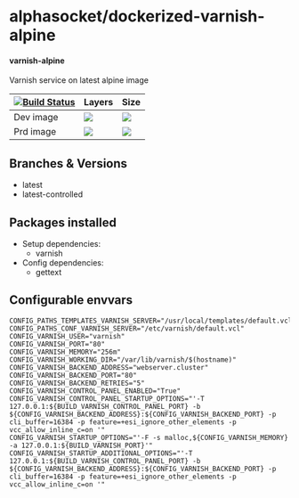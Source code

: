 # alphasocket/dockerized-varnish-alpine
#### varnish-alpine
Varnish service on latest alpine image


| [![Build Status](https://semaphoreci.com/api/v1/alphasocket/dockerized-varnish-alpine/branches/latest-controlled/badge.svg)](https://semaphoreci.com/alphasocket/dockerized-varnish-alpine) | Layers | Size  |
| ----- | ----- | ----- |
| Dev image | [![](https://images.microbadger.com/badges/image/03192859189254/dockerized-varnish-alpine:latest-controlled.svg)](https://microbadger.com/images/03192859189254/varnish-alpine:latest-controlled ) | [![](https://images.microbadger.com/badges/version/03192859189254/dockerized-varnish-alpine:latest-controlled.svg)](https://microbadger.com/images/03192859189254/varnish-alpine:latest-controlled) |
| Prd image | [![](https://images.microbadger.com/badges/image/alphasocket/varnish-alpine:latest-controlled.svg)](https://microbadger.com/images/alphasocket/varnish-alpine:latest-controlled ) | [![](https://images.microbadger.com/badges/version/alphasocket/varnish-alpine:latest-controlled.svg)](https://microbadger.com/images/alphasocket/varnish-alpine:latest-controlled) |

## Branches & Versions
- latest
- latest-controlled


## Packages installed
- Setup dependencies:
  + varnish
- Config dependencies:
  + gettext


## Configurable envvars
~~~
CONFIG_PATHS_TEMPLATES_VARNISH_SERVER="/usr/local/templates/default.vcl"
CONFIG_PATHS_CONF_VARNISH_SERVER="/etc/varnish/default.vcl"
CONFIG_VARNISH_USER="varnish"
CONFIG_VARNISH_PORT="80"
CONFIG_VARNISH_MEMORY="256m"
CONFIG_VARNISH_WORKING_DIR="/var/lib/varnish/$(hostname)"
CONFIG_VARNISH_BACKEND_ADDRESS="webserver.cluster"
CONFIG_VARNISH_BACKEND_PORT="80"
CONFIG_VARNISH_BACKEND_RETRIES="5"
CONFIG_VARNISH_CONTROL_PANEL_ENABLED="True"
CONFIG_VARNISH_CONTROL_PANEL_STARTUP_OPTIONS="'-T 127.0.0.1:${BUILD_VARNISH_CONTROL_PANEL_PORT} -b ${CONFIG_VARNISH_BACKEND_ADDRESS}:${CONFIG_VARNISH_BACKEND_PORT} -p cli_buffer=16384 -p feature=+esi_ignore_other_elements -p vcc_allow_inline_c=on '"
CONFIG_VARNISH_STARTUP_OPTIONS="'-F -s malloc,${CONFIG_VARNISH_MEMORY} -a 127.0.0.1:${BUILD_VARNISH_PORT}'"
CONFIG_VARNISH_STARTUP_ADDITIONAL_OPTIONS="'-T 127.0.0.1:${BUILD_VARNISH_CONTROL_PANEL_PORT} -b ${CONFIG_VARNISH_BACKEND_ADDRESS}:${CONFIG_VARNISH_BACKEND_PORT} -p cli_buffer=16384 -p feature=+esi_ignore_other_elements -p vcc_allow_inline_c=on '"
~~~
